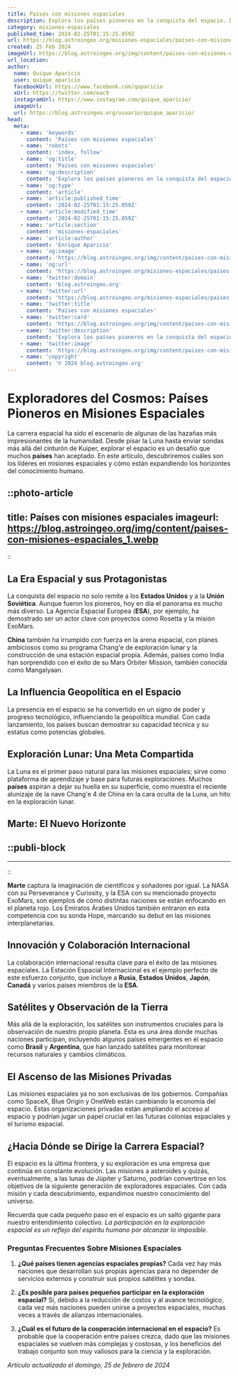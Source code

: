 ```yaml
---
title: Países con misiones espaciales
description: Explora los países pioneros en la conquista del espacio. Descubre sus misiones y logros astronómicos que marcan la historia.
category: misiones-espaciales
published_time: 2024-02-25T01:15:25.059Z
url: https://blog.astroingeo.org/misiones-espaciales/paises-con-misiones-espaciales
created: 25 Feb 2024
imageUrl: https://blog.astroingeo.org/img/content/paises-con-misiones-espaciales_1.webp
url_location:
author:
  name: Quique Aparicio
  user: quique_aparicio
  facebookUrl: https://www.facebook.com/qaparicio
  xUrl: https://twitter.com/eac9
  instagramUrl: https://www.instagram.com/quique_aparicio/
  imageUrl: 
  url: https://blog.astroingeo.org/usuario/quique_aparicio/
head:
  meta:
    - name: 'keywords'
      content: 'Países con misiones espaciales'
    - name: 'robots'
      content: 'index, follow'
    - name: 'og:title'
      content: 'Países con misiones espaciales'
    - name: 'og:description'
      content: 'Explora los países pioneros en la conquista del espacio. Descubre sus misiones y logros astronómicos que marcan la historia.'
    - name: 'og:type'
      content: 'article'
    - name: 'article:published_time'
      content: '2024-02-25T01:15:25.059Z'
    - name: 'article:modified_time'
      content: '2024-02-25T01:15:25.059Z'
    - name: 'article:section'
      content: 'misiones-espaciales'
    - name: 'article:author'
      content: 'Enrique Aparicio'
    - name: 'og:image'
      content: 'https://blog.astroingeo.org/img/content/paises-con-misiones-espaciales_1.webp'
    - name: 'og:url'
      content: 'https://blog.astroingeo.org/misiones-espaciales/paises-con-misiones-espaciales'
    - name: 'twitter:domain'
      content: 'blog.astroingeo.org'
    - name: 'twitter:url'
      content: 'https://blog.astroingeo.org/misiones-espaciales/paises-con-misiones-espaciales'
    - name: 'twitter:title'
      content: 'Países con misiones espaciales'
    - name: 'twitter:card'
      content: 'https://blog.astroingeo.org/img/content/paises-con-misiones-espaciales_1.webp'
    - name: 'twitter:description'
      content: 'Explora los países pioneros en la conquista del espacio. Descubre sus misiones y logros astronómicos que marcan la historia.'
    - name: 'twitter:image'
      content: 'https://blog.astroingeo.org/img/content/paises-con-misiones-espaciales_1.webp'
    - name: 'copyright'
      content: '© 2024 blog.astroingeo.org'
---
```

# Exploradores del Cosmos: Países Pioneros en Misiones Espaciales

La carrera espacial ha sido el escenario de algunas de las hazañas más impresionantes de la humanidad. Desde pisar la Luna hasta enviar sondas más allá del cinturón de Kuiper, explorar el espacio es un desafío que muchos **países** han aceptado. En este artículo, descubriremos cuáles son los líderes en misiones espaciales y cómo están expandiendo los horizontes del conocimiento humano.


::photo-article
---
title: Países con misiones espaciales
imageurl: https://blog.astroingeo.org/img/content/paises-con-misiones-espaciales_1.webp
---
::



## La Era Espacial y sus Protagonistas

La conquista del espacio no solo remite a los **Estados Unidos** y a la **Unión Soviética**. Aunque fueron los pioneros, hoy en día el panorama es mucho más diverso. La Agencia Espacial Europea (**ESA**), por ejemplo, ha demostrado ser un actor clave con proyectos como Rosetta y la misión ExoMars.

**China** también ha irrumpido con fuerza en la arena espacial, con planes ambiciosos como su programa Chang'e de exploración lunar y la construcción de una estación espacial propia. Además, países como India han sorprendido con el éxito de su Mars Orbiter Mission, también conocida como Mangalyaan.

## La Influencia Geopolítica en el Espacio

La presencia en el espacio se ha convertido en un signo de poder y progreso tecnológico, influenciando la geopolítica mundial. Con cada lanzamiento, los países buscan demostrar su capacidad técnica y su estatus como potencias globales.

## Exploración Lunar: Una Meta Compartida

La Luna es el primer paso natural para las misiones espaciales; sirve como plataforma de aprendizaje y base para futuras exploraciones. Muchos **países** aspiran a dejar su huella en su superficie, como muestra el reciente alunizaje de la nave Chang'e 4 de China en la cara oculta de la Luna, un hito en la exploración lunar.

## Marte: El Nuevo Horizonte


  ::publi-block
  ---
  ---
  ::
  
  

**Marte** captura la imaginación de científicos y soñadores por igual. La NASA con su Perseverance y Curiosity, y la ESA con su mencionado proyecto ExoMars, son ejemplos de cómo distintas naciones se están enfocando en el planeta rojo. Los Emiratos Árabes Unidos también entraron en esta competencia con su sonda Hope, marcando su debut en las misiones interplanetarias.

## Innovación y Colaboración Internacional

La colaboración internacional resulta clave para el éxito de las misiones espaciales. La Estación Espacial Internacional es el ejemplo perfecto de este esfuerzo conjunto, que incluye a **Rusia**, **Estados Unidos**, **Japón**, **Canadá** y varios países miembros de la **ESA**.

## Satélites y Observación de la Tierra

Más allá de la exploración, los satélites son instrumentos cruciales para la observación de nuestro propio planeta. Esta es una área donde muchas naciones participan, incluyendo algunos países emergentes en el espacio como **Brasil** y **Argentina**, que han lanzado satélites para monitorear recursos naturales y cambios climáticos.

## El Ascenso de las Misiones Privadas

Las misiones espaciales ya no son exclusivas de los gobiernos. Compañías como SpaceX, Blue Origin y OneWeb están cambiando la economía del espacio. Estas organizaciones privadas están ampliando el acceso al espacio y podrían jugar un papel crucial en las futuras colonias espaciales y el turismo espacial.

## ¿Hacia Dónde se Dirige la Carrera Espacial?

El espacio es la última frontera, y su exploración es una empresa que continúa en constante evolución. Las misiones a asteroides y quizás, eventualmente, a las lunas de Júpiter y Saturno, podrían convertirse en los objetivos de la siguiente generación de exploradores espaciales. Con cada misión y cada descubrimiento, expandimos nuestro conocimiento del universo.

Recuerda que cada pequeño paso en el espacio es un salto gigante para nuestro entendimiento colectivo. *La participación en la exploración espacial es un reflejo del espíritu humano por alcanzar lo imposible*.

### Preguntas Frecuentes Sobre Misiones Espaciales

1. **¿Qué países tienen agencias espaciales propias?**
   Cada vez hay más naciones que desarrollan sus propias agencias para no depender de servicios externos y construir sus propios satélites y sondas.

2. **¿Es posible para países pequeños participar en la exploración espacial?**
   Sí, debido a la reducción de costos y al avance tecnológico, cada vez más naciones pueden unirse a proyectos espaciales, muchas veces a través de alianzas internacionales.

3. **¿Cuál es el futuro de la cooperación internacional en el espacio?**
   Es probable que la cooperación entre países crezca, dado que las misiones espaciales se vuelven más complejas y costosas, y los beneficios del trabajo conjunto son muy valiosos para la ciencia y la exploración.

_Artículo actualizado el domingo, 25 de febrero de 2024_